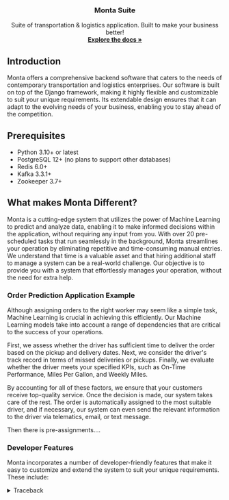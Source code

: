 <h3 align="center">Monta Suite</h3>

  <p align="center">
    Suite of transportation & logistics application. Built to make your business better!
    <br />
    <a href="#"><strong>Explore the docs »</strong></a>

## Introduction

Monta offers a comprehensive backend software that caters to the needs of contemporary transportation and logistics
enterprises. Our software is built on top of the Django framework, making it highly flexible and customizable to suit
your unique requirements. Its extendable design ensures that it can adapt to the evolving needs of your business,
enabling you to stay ahead of the competition.

## Prerequisites

- Python 3.10+ or latest
- PostgreSQL 12+ (no plans to support other databases)
- Redis 6.0+
- Kafka 3.3.1+
- Zookeeper 3.7+

## What makes Monta Different?

Monta is a cutting-edge system that utilizes the power of Machine Learning
to predict and analyze data, enabling it to make informed decisions within
the application, without requiring any input from you. With over 20 pre-scheduled tasks
that run seamlessly in the background, Monta streamlines your operation by eliminating repetitive and time-consuming
manual entries. We understand that time is a valuable asset and that hiring additional staff to manage a system can be a
real-world challenge. Our objective is to provide you with a system that effortlessly manages your operation, without
the need for extra help.

### Order Prediction Application Example

Although assigning orders to the right worker may seem like a simple task, Machine Learning is crucial in achieving this
efficiently. Our Machine Learning models take into account a range of dependencies that are critical to the success of
your operations.

First, we assess whether the driver has sufficient time to deliver the order based on the pickup and delivery dates.
Next, we consider the driver's track record in terms of missed deliveries or pickups. Finally, we evaluate whether the
driver meets your specified KPIs, such as On-Time Performance, Miles Per Gallon, and Weekly Miles.

By accounting for all of these factors, we ensure that your customers receive top-quality service. Once the decision is
made, our system takes care of the rest. The order is automatically assigned to the most suitable driver, and if
necessary, our system can even send the relevant information to the driver via telematics, email, or text message.

Then there is pre-assignments....

### Developer Features

Monta incorporates a number of developer-friendly features that make it easy to customize and extend the system to suit your
unique requirements. These include:

<details>
<summary>Traceback</summary>

Monta incorporates an abstract representation of [Rich Tracebacks](https://rich.readthedocs.io/en/latest/traceback.html), which enhances the
debugging experience of your code. This feature is enabled by default, but you have the option to disable it by setting the MONTA_TRACEBACK
environment variable to 0.

Check out the example below to see how it works:
![Example](https://github.com/Monta-Application/Monta/blob/main/imgs/traceback.png?raw=true)
</details>
